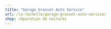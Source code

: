 ```yaml
---
title: "Garage Grasset Auto Service"
url: /la-rochelle/garage-grasset-auto-service/
shop: réparation de voitures
---
```

